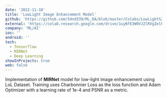 ```yaml
---
date: '2022-11-10'
title: 'LowLight Image Enhancement Model'
github: 'https://github.com/54nd339/ML_DA/blob/master/Colabs/LowLight%20Image%20Enhancement.ipynb'
external: 'https://colab.research.google.com/drive/1uyNfE3W0VJZlRVgZelPk0uyGZ5ZCwP1A?usp=sharing'
company: 'ML/AI'
ios: ''
android: ''
tech:
  - Tensorflow
  - MIRNet
  - Deep Learning
showInProjects: true
web: false
---
```

Implementation of **MIRNet** model for low-light image enhancement using LoL Dataset. Training uses Charbonnier Loss as the loss function and Adam Optimizer with a learning rate of 1e-4 and PSNR as a metric.
